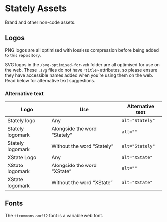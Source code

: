 # Stately Assets

Brand and other non-code assets.

## Logos

PNG logos are all optimised with lossless compression before being added to this repository.

SVG logos in the `/svg-optimised-for-web` folder are all optimised for use on the web. These `.svg` files do not have `<title>` attributes, so please ensure they have accessible names added when you’re using them on the web. Read below for alternative text suggestions.

### Alternative text

| Logo             | Use                          | Alternative text |
|------------------|------------------------------|------------------|
| Stately logo     | Any                          |`alt="Stately"`   |
| Stately logomark | Alongside the word “Stately” |`alt=""`          |
| Stately logomark | Without the word “Stately”   |`alt="Stately"`   |
| XState Logo      | Any                          |`alt="XState"`    |
| XState logomark  | Alongside the word “XState”  |`alt=""`          |
| XState logomark  | Without the word “XState”    |`alt="XState"`    |

## Fonts

The `ttcommons.woff2` font is a variable web font.